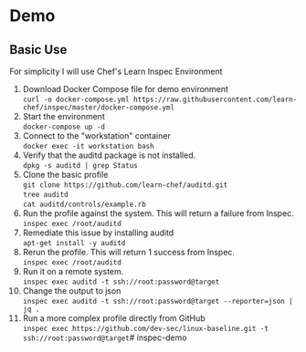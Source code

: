 # Demo

## Basic Use
For simplicity I will use Chef's Learn Inspec Environment

1. Download Docker Compose file for demo environment  
`curl -o docker-compose.yml https://raw.githubusercontent.com/learn-chef/inspec/master/docker-compose.yml`  
2. Start the environment  
`docker-compose up -d`
3. Connect to the "workstation" container  
`docker exec -it workstation bash`
4. Verify that the auditd package is not installed.  
`dpkg -s auditd | grep Status`
5. Clone the basic profile  
`git clone https://github.com/learn-chef/auditd.git`  
`tree auditd`  
`cat auditd/controls/example.rb`   
6. Run the profile against the system. This will return a failure from Inspec.  
`inspec exec /root/auditd`  
7. Remediate this issue by installing auditd  
`apt-get install -y auditd`
8. Rerun the profile. This will return 1 success from Inspec.  
`inspec exec /root/auditd` 
9. Run it on a remote system.  
`inspec exec auditd -t ssh://root:password@target`  
10. Change the output to json  
`inspec exec auditd -t ssh://root:password@target --reporter=json | jq .`
11. Run a more complex profile directly from GitHub  
`inspec exec https://github.com/dev-sec/linux-baseline.git -t ssh://root:password@target`# inspec-demo
